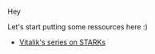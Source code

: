 Hey

Let's start putting some ressources here :) 

* [Vitalik's series on STARKs](https://vitalik.ca/general/2017/11/09/starks_part_1.html)
